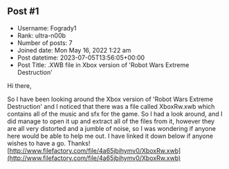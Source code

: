 ## Post #1
- Username: Fogrady1
- Rank: ultra-n00b
- Number of posts: 7
- Joined date: Mon May 16, 2022 1:22 am
- Post datetime: 2023-07-05T13:56:05+00:00
- Post Title: .XWB file in Xbox version of 'Robot Wars Extreme Destruction'

Hi there,

So I have been looking around the Xbox version of 'Robot Wars Extreme Destruction' and I noticed that there was a file called XboxRw.xwb which contains all of the music and sfx for the game. So I had a look around, and I did manage to open it up and extract all of the files from it, however they are all very distorted and a jumble of noise, so I was wondering if anyone here would be able to help me out. I have linked it down below if anyone wishes to have a go.
Thanks!
[http://www.filefactory.com/file/4a65jbihymv0/XboxRw.xwb](http://www.filefactory.com/file/4a65jbihymv0/XboxRw.xwb)
